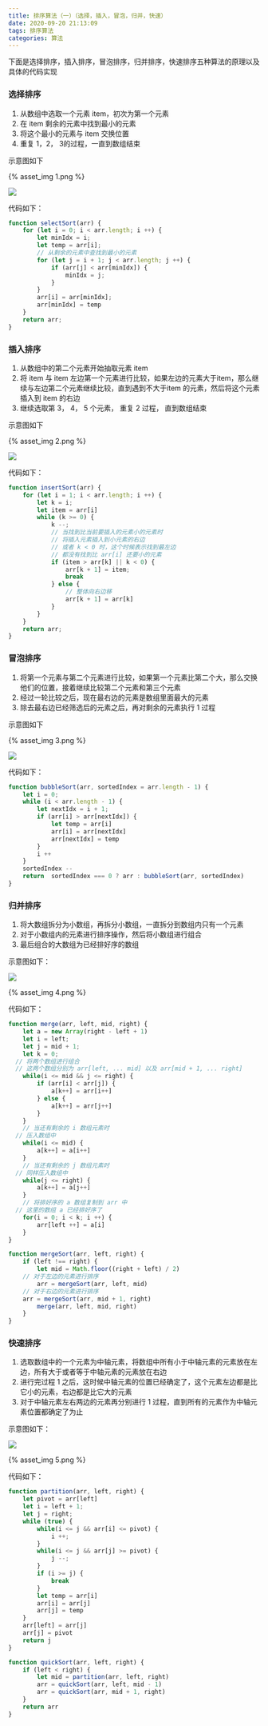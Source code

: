 ```yaml
---
title: 排序算法（一）（选择，插入，冒泡，归并，快速）
date: 2020-09-20 21:13:09
tags: 排序算法
categories: 算法
---
```


下面是选择排序，插入排序，冒泡排序，归并排序，快速排序五种算法的原理以及具体的代码实现

### 选择排序

1. 从数组中选取一个元素 item，初次为第一个元素
2. 在 item 剩余的元素中找到最小的元素
3. 将这个最小的元素与 item 交换位置
4. 重复 1，2， 3的过程，一直到数组结束

示意图如下

{% asset_img 1.png %}

![](排序算法（一）（选择，插入，冒泡，归并，快速）/1.png)



代码如下：

```js
function selectSort(arr) {
    for (let i = 0; i < arr.length; i ++) {
        let minIdx = i;
        let temp = arr[i];
        // 从剩余的元素中查找到最小的元素
        for (let j = i + 1; j < arr.length; j ++) {
            if (arr[j] < arr[minIdx]) {
                minIdx = j;
            }
        }
        arr[i] = arr[minIdx];
        arr[minIdx] = temp
    }
    return arr;
}
```

### 插入排序

1. 从数组中的第二个元素开始抽取元素 item
2. 将 item 与 item 左边第一个元素进行比较，如果左边的元素大于item，那么继续与左边第二个元素继续比较，直到遇到不大于item 的元素，然后将这个元素插入到 item 的右边
3. 继续选取第 3， 4， 5 个元素， 重复 2 过程， 直到数组结束

示意图如下

{% asset_img 2.png %}

![](排序算法（一）（选择，插入，冒泡，归并，快速）/2.png)

代码如下：

```js
function insertSort(arr) {
    for (let i = 1; i < arr.length; i ++) {
        let k = i;
        let item = arr[i]
        while (k >= 0) {
            k --;
            // 当找到比当前要插入的元素小的元素时
            // 将插入元素插入到小元素的右边
            // 或者 k < 0 时，这个时候表示找到最左边
            // 都没有找到比 arr[i] 还要小的元素
            if (item > arr[k] || k < 0) {
                arr[k + 1] = item;
                break
            } else {
                // 整体向右边移
                arr[k + 1] = arr[k]
            }
        }
    }
    return arr;
}
```

### 冒泡排序

1. 将第一个元素与第二个元素进行比较，如果第一个元素比第二个大，那么交换他们的位置，接着继续比较第二个元素和第三个元素
2. 经过一轮比较之后，现在最右边的元素是数组里面最大的元素
3. 除去最右边已经筛选后的元素之后，再对剩余的元素执行 1 过程

示意图如下

{% asset_img 3.png %}

![](排序算法（一）（选择，插入，冒泡，归并，快速）/3.png)

代码如下：

```js
function bubbleSort(arr, sortedIndex = arr.length - 1) {
    let i = 0;
    while (i < arr.length - 1) {
        let nextIdx = i + 1;
        if (arr[i] > arr[nextIdx]) {
            let temp = arr[i]
            arr[i] = arr[nextIdx]
            arr[nextIdx] = temp
        }
        i ++
    }
    sortedIndex --
    return  sortedIndex === 0 ? arr : bubbleSort(arr, sortedIndex)
}

```

### 归并排序

1. 将大数组拆分为小数组，再拆分小数组，一直拆分到数组内只有一个元素
2. 对于小数组内的元素进行排序操作，然后将小数组进行组合
3. 最后组合的大数组为已经排好序的数组

示意图如下：

![](排序算法（一）（选择，插入，冒泡，归并，快速）/4.png)

{% asset_img 4.png %}

代码如下：

```js
function merge(arr, left, mid, right) {
	let a = new Array(right - left + 1)
	let i = left;
	let j = mid + 1;
	let k = 0;
  // 将两个数组进行组合
  // 这两个数组分别为 arr[left, ... mid] 以及 arr[mid + 1, ... right]
	while(i <= mid && j <= right) {
		if (arr[i] < arr[j]) {
			a[k++] = arr[i++]
		} else {
			a[k++] = arr[j++]
		}
	}
	// 当还有剩余的 i 数组元素时
  // 压入数组中
	while(i <= mid) {
		a[k++] = a[i++]
	}
	// 当还有剩余的 j 数组元素时
  // 同样压入数组中
	while(j <= right) {
		a[k++] = a[j++]
	}
	// 将排好序的 a 数组复制到 arr 中
  // 这里的数组 a 已经排好序了
	for(i = 0; i < k; i ++) {
		arr[left ++] = a[i]
	}
}

function mergeSort(arr, left, right) {
	if (left !== right) {
		let mid = Math.floor((right + left) / 2)
    // 对于左边的元素进行排序
		arr = mergeSort(arr, left, mid)
    // 对于右边的元素进行排序
    arr = mergeSort(arr, mid + 1, right)
		merge(arr, left, mid, right)
	}
}
```

### 快速排序

1. 选取数组中的一个元素为中轴元素，将数组中所有小于中轴元素的元素放在左边，所有大于或者等于中轴元素的元素放在右边
2. 进行完过程 1 之后，这时候中轴元素的位置已经确定了，这个元素左边都是比它小的元素，右边都是比它大的元素
3. 对于中轴元素左右两边的元素再分别进行 1 过程，直到所有的元素作为中轴元素位置都确定了为止

示意图如下：

![](排序算法（一）（选择，插入，冒泡，归并，快速）/5.png)

{% asset_img 5.png %}

代码如下：

```js
function partition(arr, left, right) {
    let pivot = arr[left]
    let i = left + 1;
    let j = right;
    while (true) {
        while(i <= j && arr[i] <= pivot) {
            i ++;
        }
        while(i <= j && arr[j] >= pivot) {
            j --;
        }
        if (i >= j) {
            break
        }
        let temp = arr[i]
        arr[i] = arr[j]
        arr[j] = temp
    }
    arr[left] = arr[j]
    arr[j] = pivot
    return j
}

function quickSort(arr, left, right) {
    if (left < right) {
        let mid = partition(arr, left, right)
        arr = quickSort(arr, left, mid - 1)
        arr = quickSort(arr, mid + 1, right)
    }
    return arr
}
```

